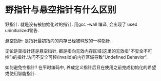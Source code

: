 # 野指针与悬空指针有什么区别

野指针: 就是没有被初始化过的指针. 用gcc -wall 编译, 会出现了 used uninitialized警告.

悬空指针: 是指针最初指向的内存已经被释放的一种指针.

无论是空指针还是悬空指针, 都是指向无效内存区域(这里的无效指"不安全不可控")的指针.访问不安全可控(invalid)的内存区域导致"Undefined Behavior".

如何避免空指针? 在平时编码中, 养成定义指针后且在使用之前完成初始化的希望或使用智能指针.

